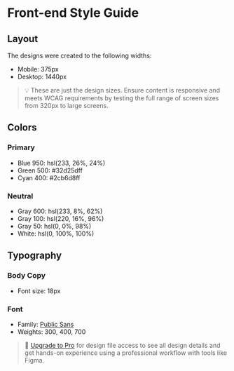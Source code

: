 # Front-end Style Guide

## Layout

The designs were created to the following widths:

- Mobile: 375px
- Desktop: 1440px

> 💡 These are just the design sizes. Ensure content is responsive and meets WCAG requirements by testing the full range of screen sizes from 320px to large screens.

## Colors

### Primary

- Blue 950: hsl(233, 26%, 24%)
- Green 500: #32d25dff
- Cyan 400: #2cb6d8ff

### Neutral

- Gray 600: hsl(233, 8%, 62%)
- Gray 100: hsl(220, 16%, 96%)
- Gray 50: hsl(0, 0%, 98%)
- White: hsl(0, 100%, 100%)

## Typography

### Body Copy

- Font size: 18px

### Font

- Family: [Public Sans](https://fonts.google.com/specimen/Public+Sans)
- Weights: 300, 400, 700

> 💎 [Upgrade to Pro](https://www.frontendmentor.io/pro?ref=style-guide) for design file access to see all design details and get hands-on experience using a professional workflow with tools like Figma.
